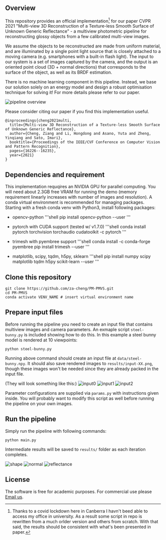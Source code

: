 
## Overview
This repository provides an official implementation[^1] for our paper CVPR 2021 "Multi-view 3D Reconstruction of a Texture-less Smooth Surface of Unknown Generic Reflectance" - a multiview photometric pipeline for reconstructing glossy objects from a few calibrated multi-view images.

We assume the objects to be reconstructed are made from uniform material, and are illuminated by a single point light source that is closely attached to a moving camera (e.g. smartphones with a built-in flash light). The input to our system is a set of images captured by the camera, and the output is an oriented point cloud (3D + normal directions) that corresponds to the surface of the object, as well as its BRDF estimation.

There is no machine learning component in this pipeline. Instead, we base our solution solely on an energy model and design a robust optimisation technique for solving it! For more details please refer to our paper.

![pipeline overview](https://github.com/za-cheng/PM-PMVS/blob/main/git-imgs/illustration.png?raw=true)

Please consider citing our paper if you find this implementation useful.
```
@inproceedings{cheng2021multi,
  title={Multi-view 3D Reconstruction of a Texture-less Smooth Surface of Unknown Generic Reflectance},
  author={Cheng, Ziang and Li, Hongdong and Asano, Yuta and Zheng, Yinqiang and Sato, Imari},
  booktitle={Proceedings of the IEEE/CVF Conference on Computer Vision and Pattern Recognition},
  pages={16226--16235},
  year={2021}
}
```
## Dependencies and requirement
 This implementation requqires an NVIDIA GPU for parallel computing. You will need about 2.3GB free VRAM for running the demo (memory requirement linearly increases with number of images and resolution). A conda virtual environment is recommended for managing packages. Starting with a fresh conda venv with Python3, install following packages:
- opencv-python
    '''shell
    pip install opencv-python --user
    '''
- pytorch with CUDA support (tested w/ v1.7.0)
    '''shell
    conda install pytorch torchvision torchaudio cudatoolkit -c pytorch
    '''

- trimesh with pyembree support
   '''shell
   conda install -c conda-forge pyembree
   pip install trimesh --user
   '''

- matplotlib, scipy, tqdm, h5py, sklearn
    '''shell 
    pip install numpy scipy matplotlib tqdm h5py scikit-learn --user
    '''

## Clone this repository

```shell
git clone https://github.com/za-cheng/PM-PMVS.git
cd PM-PMVS
conda activate VENV_NAME # insert virtual environment name
```

## Prepare input files
Before running the pipeline you need to create an input file that contains multiview images and camera parameters. An exmaple script `steel-bunny.py` is included showing how to do this. In this example a steel bunny model is rendered at 10 viewpoints:
```shell
python steel-bunny.py
```
Running above command should create an input file at `data/steel-bunny.npy`. It should also save rendered images to `results/input-XX.png`, though these images won't be needed since they are already packed in the input file. 

(They will look something like this:)
![input0](https://github.com/za-cheng/PM-PMVS/blob/main/git-imgs/input-00.png?raw=true)
![input1](https://github.com/za-cheng/PM-PMVS/blob/main/git-imgs/input-01.png?raw=true)
![input2](https://github.com/za-cheng/PM-PMVS/blob/main/git-imgs/input-02.png?raw=true)

Parameter configurations are supplied via `params.py` with instructions given inside. You will probably want to modify this script as well before running the pipeline on your own images.

## Run the pipeline
Simply run the pipeline with following commands:
```shell
python main.py
```

Intermediate results will be saved to `results/` folder as each iteration completes.


![shape](https://github.com/za-cheng/PM-PMVS/blob/main/git-imgs/steel-bunny-29-shape.png?raw=true)
![normal](https://github.com/za-cheng/PM-PMVS/blob/main/git-imgs/steel-bunny-29-normal.png?raw=true)
![reflectance](https://github.com/za-cheng/PM-PMVS/blob/main/git-imgs/steel-bunny-29-f.png?raw=true)

## License
The software is free for academic purposes. For commercial use please [Email us](mailto:ziang.cheng@anu.edu.au,hongdong.li@anu.edu.au).


[^1]: Thanks to a covid lockdown here in Canberra I havn't beed able to access my office in university. As a result some script in repo is rewritten from a much orlder version and others from scratch. With that said, the results should be consistent with what's been presented in paper.